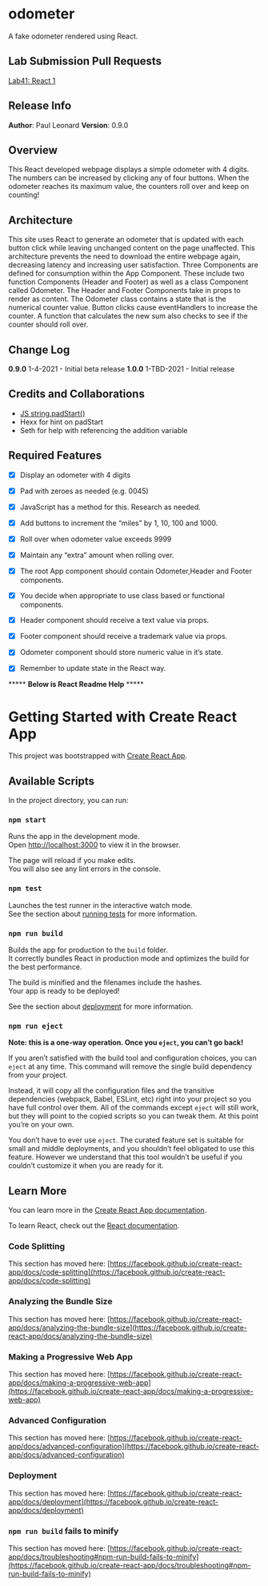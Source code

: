 # odometer
A fake odometer rendered using React.

## Lab Submission Pull Requests
[Lab41: React 1](https://github.com/paul-leonard/odometer/pull/1)

## Release Info
**Author**: Paul Leonard
**Version**: 0.9.0

## Overview
This React developed webpage displays a simple odometer with 4 digits.  The numbers can be increased by clicking any of four buttons.  When the odometer reaches its maximum value, the counters roll over and keep on counting!

## Architecture
This site uses React to generate an odometer that is updated with each button click while leaving unchanged content on the page unaffected.  This architecture prevents the need to download the entire webpage again, decreasing latency and increasing user satisfaction.  Three Components are defined for consumption within the App Component.  These include two function Components (Header and Footer) as well as a class Component called Odometer.  The Header and Footer Components take in props to render as content.  The Odometer class contains a state that is the numerical counter value.  Button clicks cause eventHandlers to increase the counter.  A function that calculates the new sum also checks to see if the counter should roll over.

## Change Log
**0.9.0** 1-4-2021 - Initial beta release
**1.0.0** 1-TBD-2021 - Initial release

## Credits and Collaborations
- [JS string.padStart()](https://developer.mozilla.org/en-US/docs/Web/JavaScript/Reference/Global_Objects/String/padStart)
- Hexx for hint on padStart
- Seth for help with referencing the addition variable

## Required Features
- [x] Display an odometer with 4 digits
- [x] Pad with zeroes as needed (e.g. 0045)
- [x] JavaScript has a method for this. Research as needed.
- [x] Add buttons to increment the “miles” by 1, 10, 100 and 1000.
- [x] Roll over when odometer value exceeds 9999
- [x] Maintain any “extra” amount when rolling over.
- [x] The root App component should contain Odometer,Header and Footer components.
- [x] You decide when appropriate to use class based or functional components.
- [x] Header component should receive a text value via props.
- [x] Footer component should receive a trademark value via props.
- [x] Odometer component should store numeric value in it’s state.
- [x] Remember to update state in the React way.























***** **Below is React Readme Help** *****



# Getting Started with Create React App

This project was bootstrapped with [Create React App](https://github.com/facebook/create-react-app).

## Available Scripts

In the project directory, you can run:

### `npm start`

Runs the app in the development mode.\
Open [http://localhost:3000](http://localhost:3000) to view it in the browser.

The page will reload if you make edits.\
You will also see any lint errors in the console.

### `npm test`

Launches the test runner in the interactive watch mode.\
See the section about [running tests](https://facebook.github.io/create-react-app/docs/running-tests) for more information.

### `npm run build`

Builds the app for production to the `build` folder.\
It correctly bundles React in production mode and optimizes the build for the best performance.

The build is minified and the filenames include the hashes.\
Your app is ready to be deployed!

See the section about [deployment](https://facebook.github.io/create-react-app/docs/deployment) for more information.

### `npm run eject`

**Note: this is a one-way operation. Once you `eject`, you can’t go back!**

If you aren’t satisfied with the build tool and configuration choices, you can `eject` at any time. This command will remove the single build dependency from your project.

Instead, it will copy all the configuration files and the transitive dependencies (webpack, Babel, ESLint, etc) right into your project so you have full control over them. All of the commands except `eject` will still work, but they will point to the copied scripts so you can tweak them. At this point you’re on your own.

You don’t have to ever use `eject`. The curated feature set is suitable for small and middle deployments, and you shouldn’t feel obligated to use this feature. However we understand that this tool wouldn’t be useful if you couldn’t customize it when you are ready for it.

## Learn More

You can learn more in the [Create React App documentation](https://facebook.github.io/create-react-app/docs/getting-started).

To learn React, check out the [React documentation](https://reactjs.org/).

### Code Splitting

This section has moved here: [https://facebook.github.io/create-react-app/docs/code-splitting](https://facebook.github.io/create-react-app/docs/code-splitting)

### Analyzing the Bundle Size

This section has moved here: [https://facebook.github.io/create-react-app/docs/analyzing-the-bundle-size](https://facebook.github.io/create-react-app/docs/analyzing-the-bundle-size)

### Making a Progressive Web App

This section has moved here: [https://facebook.github.io/create-react-app/docs/making-a-progressive-web-app](https://facebook.github.io/create-react-app/docs/making-a-progressive-web-app)

### Advanced Configuration

This section has moved here: [https://facebook.github.io/create-react-app/docs/advanced-configuration](https://facebook.github.io/create-react-app/docs/advanced-configuration)

### Deployment

This section has moved here: [https://facebook.github.io/create-react-app/docs/deployment](https://facebook.github.io/create-react-app/docs/deployment)

### `npm run build` fails to minify

This section has moved here: [https://facebook.github.io/create-react-app/docs/troubleshooting#npm-run-build-fails-to-minify](https://facebook.github.io/create-react-app/docs/troubleshooting#npm-run-build-fails-to-minify)
